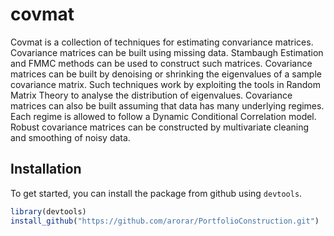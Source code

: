 # covmat
Covmat is a collection of techniques for estimating convariance matrices. Covariance matrices can be built using missing data. Stambaugh Estimation and FMMC methods can be used to construct such matrices. Covariance matrices can be built by denoising or shrinking the eigenvalues of a sample covariance matrix. Such techniques work by exploiting the tools in Random Matrix Theory to analyse the distribution of eigenvalues. Covariance matrices can also be built assuming that data has many underlying regimes. Each regime is allowed to follow a Dynamic Conditional Correlation model. Robust covariance matrices can be constructed by multivariate cleaning and smoothing of noisy data.

Installation
------------

To get started, you can install the package from github using `devtools`.

``` r
library(devtools)
install_github("https://github.com/arorar/PortfolioConstruction.git")
```

